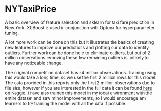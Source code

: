 # NYTaxiPrice
A basic overview of feature selection and sklearn for taxi fare prediction in New York. XGBoost is used in conjunction with Optuna for hyperparameter tuning.

A lot more work can be done on this but it illustrates the basics of creating new features to improve our predictions and plotting our data to identify outliers. Further work can be done here to eliminate outliers, but out of 2 million observations removing these few remaining outliers is unlikely to have any noticeable change.

The original competition dataset has 54 million observations. Training using this would take a long time, so we use the first 2 million rows for this model. The data provided in this repo is only the first 2 million observations due to file size, however if you are interested in the full data it can be found [here on Kaggle.](https://www.kaggle.com/c/new-york-city-taxi-fare-prediction/data) I have also trained this model in my local environment with the entire dataset and saw minor improvements, so I would encourage any learners to try training the model with all the data if possible.